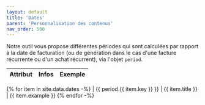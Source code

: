 ```yaml
---
layout: default
title: 'Dates'
parent: 'Personnalisation des contenus'
nav_order: 500
---
```


Notre outil vous propose différentes périodes qui sont calculées par rapport à la date de facturation (ou de génération dans le cas d'une facture récurrente ou d'un achat récurrent), via l'objet `period`.

| Attribut | Infos | Exemple |
|:---------|:------|:--------|
{% for item in site.data.dates -%}
| \{\{ period.{{ item.key }} \}\} | {{ item.title }} | {{ item.example }}
{% endfor -%}